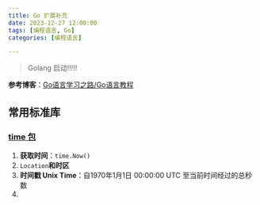 ```yaml
---
title: Go 扩展补充
date: 2023-12-27 12:00:00
tags: [编程语言, Go]
categories: [编程语言]

---
```


> Golang 启动!!!!!

**参考博客**：[Go语言学习之路/Go语言教程](https://www.liwenzhou.com/posts/Go/golang-menu/)

<!--more-->

## 常用标准库

### [time 包](https://www.liwenzhou.com/posts/Go/go-time/)

1. **获取时间**：`time.Now()`
2. `Location`**和时区**
3. **时间戳 Unix Time**：自1970年1月1日 00:00:00 UTC 至当前时间经过的总秒数
4. 

